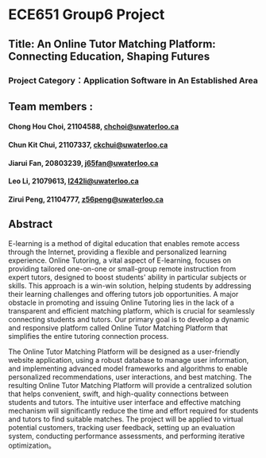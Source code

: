 # ECE651 Group6 Project

## Title: An Online Tutor Matching Platform: Connecting Education, Shaping Futures

### Project Category：Application Software in An Established Area

## Team members :

#### Chong Hou Choi, 21104588, chchoi@uwaterloo.ca

#### Chun Kit Chui, 21107337, ckchui@uwaterloo.ca

#### Jiarui Fan, 20803239, j65fan@uwaterloo.ca

#### Leo Li, 21079613, l242li@uwaterloo.ca

#### Zirui Peng, 21104777, z56peng@uwaterloo.ca

## Abstract

E-learning is a method of digital education that enables remote access through the Internet, providing a flexible and personalized learning experience. Online Tutoring, a vital aspect of E-learning, focuses on providing tailored one-on-one or small-group remote instruction from expert tutors, designed to boost students' ability in particular subjects or skills. This approach is a win-win solution, helping students by addressing their learning challenges and offering tutors job opportunities. A major obstacle in promoting and issuing Online Tutoring lies in the lack of a transparent and efficient matching platform, which is crucial for seamlessly connecting students and tutors. Our primary goal is to develop a dynamic and responsive platform called Online Tutor Matching Platform that simplifies the entire tutoring connection process. 

The Online Tutor Matching Platform will be designed as a user-friendly website application, using a robust database to manage user information, and implementing advanced model frameworks and algorithms to enable personalized recommendations, user interactions, and best matching. The resulting Online Tutor Matching Platform will provide a centralized solution that helps convenient, swift, and high-quality connections between students and tutors. The intuitive user interface and effective matching mechanism will significantly reduce the time and effort required for students and tutors to find suitable matches. The project will be applied to virtual potential customers, tracking user feedback, setting up an evaluation system, conducting performance assessments, and performing iterative optimization。
